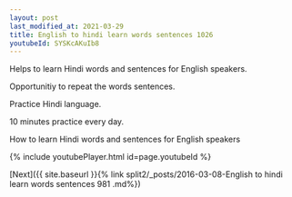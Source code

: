 ```yaml
---
layout: post
last_modified_at: 2021-03-29
title: English to hindi learn words sentences 1026 
youtubeId: SYSKcAKuIb8
---
```

 
 
Helps to learn Hindi words and sentences for English speakers.

Opportunitiy to repeat the words sentences. 

Practice Hindi language. 
 
10 minutes practice every day. 
 
How to learn Hindi words and sentences for English speakers 
 
{% include youtubePlayer.html id=page.youtubeId %}
 
 
[Next]({{ site.baseurl }}{% link  split2/_posts/2016-03-08-English to hindi learn words sentences 981 .md%})
 
